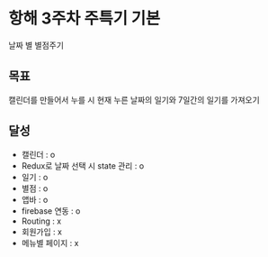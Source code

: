 # 항해 3주차 주특기 기본

날짜 별 별점주기

## 목표

캘린더를 만들어서 누를 시 현재 누른 날짜의 일기와 7일간의 일기를 가져오기

## 달성

- 캘린더 : o
- Redux로 날짜 선택 시 state 관리 : o
- 일기 : o
- 별점 : o
- 앱바 : o
- firebase 연동 : o
- Routing : x
- 회원가입 : x
- 메뉴별 페이지 : x
